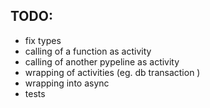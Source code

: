 ## TODO:

- fix types
- calling of a function as activity
- calling of another pypeline as activity
- wrapping of activities (eg. db transaction )
- wrapping into async
- tests

